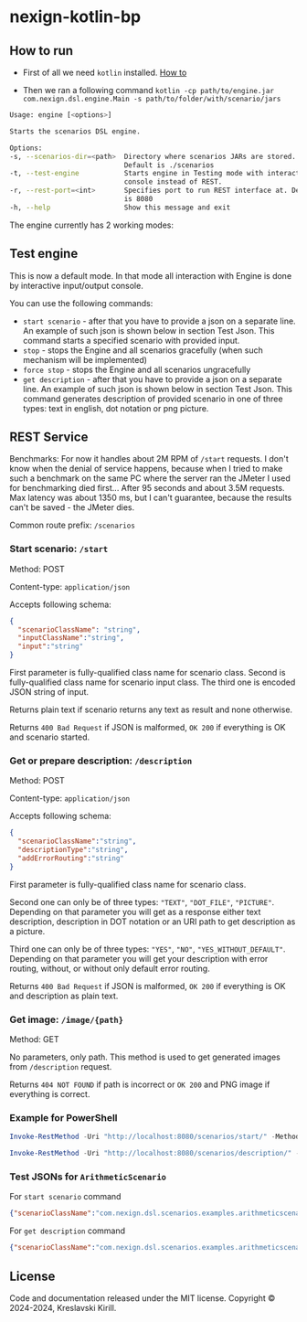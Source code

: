 # nexign-kotlin-bp

## How to run

- First of all we need `kotlin` installed. [How to](https://kotlinlang.org/docs/command-line.html)

- Then we ran a following command ```kotlin -cp path/to/engine.jar com.nexign.dsl.engine.Main -s path/to/folder/with/scenario/jars```

```bash
Usage: engine [<options>]

Starts the scenarios DSL engine.

Options:
-s, --scenarios-dir=<path>  Directory where scenarios JARs are stored.
                            Default is ./scenarios
-t, --test-engine           Starts engine in Testing mode with interactive
                            console instead of REST.
-r, --rest-port=<int>       Specifies port to run REST interface at. Default
                            is 8080
-h, --help                  Show this message and exit
```

The engine currently has 2 working modes:

## Test engine
This is now a default mode. In that mode all interaction with Engine is done by interactive input/output console.

You can use the following commands:
- `start scenario` - after that you have to provide a json on a separate line. An example of such json is shown below in section Test Json. This command starts a specified scenario with provided input.
- `stop` - stops the Engine and all scenarios gracefully (when such mechanism will be implemented)
- `force stop` - stops the Engine and all scenarios ungracefully
- `get description` - after that you have to provide a json on a separate line. An example of such json is shown below in section Test Json. This command generates description of provided scenario in one of three types: text in english, dot notation or png picture.

## REST Service

Benchmarks: For now it handles about 2M RPM of `/start` requests. I don't know when the denial of service happens, because when I tried to make such a benchmark on the same PC where the server ran the JMeter I used for benchmarking died first... After 95 seconds and about 3.5M requests. Max latency was about 1350 ms, but I can't guarantee, because the results can't be saved - the JMeter dies.

Common route prefix: `/scenarios`

### Start scenario: `/start`
Method: POST

Content-type: `application/json`

Accepts following schema:
```json
{
  "scenarioClassName": "string",
  "inputClassName":"string",
  "input":"string"
}
```

First parameter is fully-qualified class name for scenario class. Second is fully-qualified class name for scenario input class. The third one is encoded JSON string of input.

Returns plain text if scenario returns any text as result and none otherwise. 

Returns `400 Bad Request` if JSON is malformed, `OK 200` if everything is OK and scenario started.

### Get or prepare description: `/description`
Method: POST

Content-type: `application/json`

Accepts following schema:
```json
{
  "scenarioClassName":"string",
  "descriptionType":"string",
  "addErrorRouting":"string"
}
```
First parameter is fully-qualified class name for scenario class. 

Second one can only be of three types: `"TEXT"`, `"DOT_FILE"`, `"PICTURE"`. Depending on that parameter you will get as a response either text description, description in DOT notation or an URI path to get description as a picture.

Third one can only be of three types: `"YES"`, `"NO"`, `"YES_WITHOUT_DEFAULT"`. Depending on that parameter you will get your description with error routing, without, or without only default error routing.

Returns `400 Bad Request` if JSON is malformed, `OK 200` if everything is OK and description as plain text.

### Get image: `/image/{path}`
Method: GET

No parameters, only path. This method is used to get generated images from `/description` request.

Returns `404 NOT FOUND` if path is incorrect or `OK 200` and PNG image if everything is correct.

### Example for PowerShell

```powershell
Invoke-RestMethod -Uri "http://localhost:8080/scenarios/start/" -Method Post -ContentType "application/json" -Body '{"scenarioClassName":"com.nexign.dsl.scenarios.examples.arithmeticscenario.ArithmeticScenario","inputClassName":"com.nexign.dsl.scenarios.examples.arithmeticscenario.ArithmeticInput","input":"{\"a\":12.0,\"b\":5.5}"}'
```

```powershell
Invoke-RestMethod -Uri "http://localhost:8080/scenarios/description/" -Method Get -ContentType "application/json" -Body '{"scenarioClassName":"com.nexign.dsl.scenarios.examples.arithmeticscenario.ArithmeticScenario","inputClassName":"com.nexign.dsl.scenarios.examples.arithmeticscenario.ArithmeticInput","dummyInput":"{\"a\":12.0,\"b\":5.5}","descriptionType":"PICTURE","addErrorRouting":"NO"}'
```

### Test JSONs for `ArithmeticScenario`
For `start scenario` command
```json
{"scenarioClassName":"com.nexign.dsl.scenarios.examples.arithmeticscenario.ArithmeticScenario","inputClassName":"com.nexign.dsl.scenarios.examples.arithmeticscenario.ArithmeticInput","input":"{\"a\":12.0,\"b\":5.5}"}
```

For `get description` command
```json
{"scenarioClassName":"com.nexign.dsl.scenarios.examples.arithmeticscenario.ArithmeticScenario","descriptionType":"PICTURE","addErrorRouting":"NO"}
```

[comment]: <> (kotlin -cp nexign-kotlin-bp-dsl-engine-1.0-SNAPSHOT.jar com.nexign.dsl.engine.Main -s /mnt/d/_Kira/Higher_School_of_Economics/_Nexign_graduation_work/tryout/jars)

## License 

Code and documentation released under the MIT license. Copyright © 2024-2024, Kreslavski Kirill.